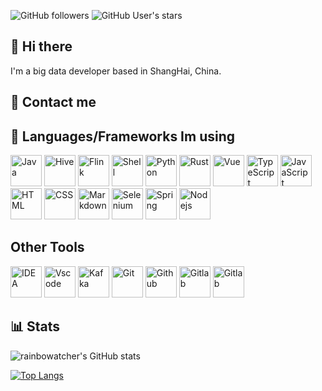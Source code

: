 ![GitHub followers](https://img.shields.io/github/followers/rainbowatcher?style=flat-square)
![GitHub User's stars](https://img.shields.io/github/stars/rainbowatcher?style=flat-square)

## 👋 Hi there

I'm a big data developer based in ShangHai, China.

## 📲 Contact me

## 🧰 Languages/Frameworks Im using

<div>
<img src="https://cdn.jsdelivr.net/gh/devicons/devicon/icons/java/java-original.svg" alt="Java" width="50" height="50"/>
<img src="https://hive.apache.org/images/hive_logo_medium.jpg" alt="Hive" width="50" height="50"/>
<img src="https://flink.apache.org/img/logo/png/100/flink_squirrel_100_color.png" alt="Flink" width="50" height="50"/>
<img src="https://cdn.jsdelivr.net/gh/devicons/devicon/icons/bash/bash-original.svg" alt="Shell" width="50" height="50"/>
<img src="https://cdn.jsdelivr.net/gh/devicons/devicon/icons/python/python-original.svg" alt="Python" width="50" height="50" />
<img src="https://cdn.jsdelivr.net/gh/devicons/devicon/icons/rust/rust-plain.svg" alt="Rust" width="50" height="50"/>
<img src="https://cdn.jsdelivr.net/gh/devicons/devicon/icons/vuejs/vuejs-original.svg" alt="Vue" width="50" height="50"/>
<img src="https://cdn.jsdelivr.net/gh/devicons/devicon/icons/typescript/typescript-original.svg" alt="TypeScript" width="50" height="50"/>
<img src="https://cdn.jsdelivr.net/gh/devicons/devicon/icons/javascript/javascript-original.svg" alt="JavaScript" width="50" height="50"/>
<img src="https://cdn.jsdelivr.net/gh/devicons/devicon/icons/html5/html5-original.svg" alt="HTML" width="50" height="50"/>
<img src="https://cdn.jsdelivr.net/gh/devicons/devicon/icons/css3/css3-original.svg" alt="CSS" width="50" height="50"/>
<img src="https://cdn.jsdelivr.net/gh/devicons/devicon/icons/markdown/markdown-original.svg"  alt="Markdown" width="50" height="50"/>
<img src="https://cdn.jsdelivr.net/gh/devicons/devicon/icons/selenium/selenium-original.svg"  alt="Selenium" width="50" height="50"/>
<img src="https://cdn.jsdelivr.net/gh/devicons/devicon/icons/spring/spring-original.svg"  alt="Spring" width="50" height="50"/>
<img src="https://cdn.jsdelivr.net/gh/devicons/devicon/icons/nodejs/nodejs-original-wordmark.svg"  alt="Nodejs" width="50" height="50"/>
</div>

## Other Tools

<div>
<img src="https://cdn.jsdelivr.net/gh/devicons/devicon/icons/intellij/intellij-original.svg"  alt="IDEA" width="50" height="50"/>
<img src="https://cdn.jsdelivr.net/gh/devicons/devicon/icons/vscode/vscode-original.svg" alt="Vscode" width="50" height="50"/>
<img src="https://cdn.jsdelivr.net/gh/devicons/devicon/icons/apachekafka/apachekafka-original.svg" alt="Kafka" width="50" height="50"/>
<img src="https://cdn.jsdelivr.net/gh/devicons/devicon/icons/git/git-original.svg"  alt="Git" width="50" height="50"/>
<img src="https://cdn.jsdelivr.net/gh/devicons/devicon/icons/github/github-original.svg"  alt="Github" width="50" height="50"/>
<img src="https://cdn.jsdelivr.net/gh/devicons/devicon/icons/gitlab/gitlab-original.svg"  alt="Gitlab" width="50" height="50"/>
<img src="https://cdn.apifox.cn/logo/apifox-logo-512.png"  alt="Gitlab" width="50" height="50"/>
</div>

## 📊 Stats

![rainbowatcher's GitHub stats](https://github-readme-stats.vercel.app/api?username=rainbowatcher&show_icons=true)

[![Top Langs](https://github-readme-stats.vercel.app/api/top-langs/?username=rainbowatcher&layout=compact)](https://github.com/anuraghazra/github-readme-stats)

<!-- [![trophy](https://github-profile-trophy.vercel.app/?username=rainbowatcher)](https://github.com/ryo-ma/github-profile-trophy) -->
